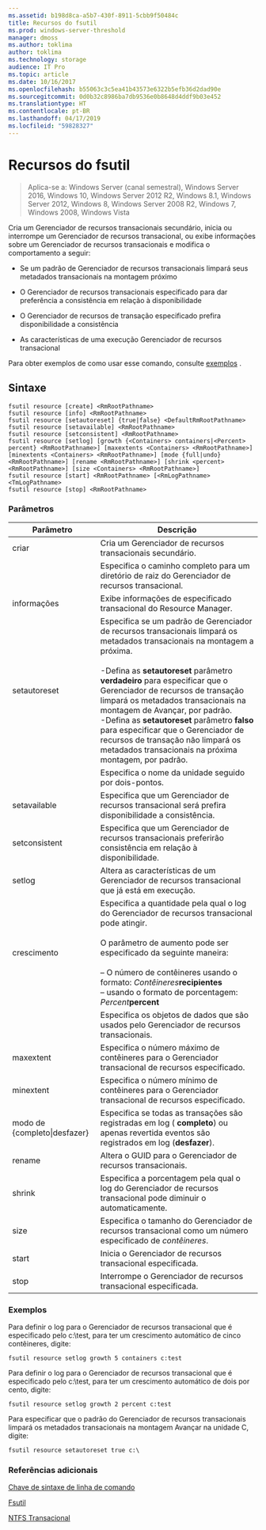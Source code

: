 ```yaml
---
ms.assetid: b198d8ca-a5b7-430f-8911-5cbb9f50484c
title: Recursos do fsutil
ms.prod: windows-server-threshold
manager: dmoss
ms.author: toklima
author: toklima
ms.technology: storage
audience: IT Pro
ms.topic: article
ms.date: 10/16/2017
ms.openlocfilehash: b55063c3c5ea41b43573e6322b5efb36d2dad90e
ms.sourcegitcommit: 0d0b32c8986ba7db9536e0b8648d4ddf9b03e452
ms.translationtype: HT
ms.contentlocale: pt-BR
ms.lasthandoff: 04/17/2019
ms.locfileid: "59828327"
---
```

# <a name="fsutil-resource"></a>Recursos do fsutil
>Aplica-se a: Windows Server (canal semestral), Windows Server 2016, Windows 10, Windows Server 2012 R2, Windows 8.1, Windows Server 2012, Windows 8, Windows Server 2008 R2, Windows 7, Windows 2008, Windows Vista

Cria um Gerenciador de recursos transacionais secundário, inicia ou interrompe um Gerenciador de recursos transacional, ou exibe informações sobre um Gerenciador de recursos transacionais e modifica o comportamento a seguir:

-   Se um padrão de Gerenciador de recursos transacionais limpará seus metadados transacionais na montagem próximo

-   O Gerenciador de recursos transacionais especificado para dar preferência a consistência em relação à disponibilidade

-   O Gerenciador de recursos de transação especificado prefira disponibilidade a consistência

-   As características de uma execução Gerenciador de recursos transacional

Para obter exemplos de como usar esse comando, consulte [exemplos](#BKMK_examples) .

## <a name="syntax"></a>Sintaxe

```
fsutil resource [create] <RmRootPathname>
fsutil resource [info] <RmRootPathname>
fsutil resource [setautoreset] {true|false} <DefaultRmRootPathname>
fsutil resource [setavailable] <RmRootPathname>
fsutil resource [setconsistent] <RmRootPathname>
fsutil resource [setlog] [growth {<Containers> containers|<Percent> percent} <RmRootPathname>] [maxextents <Containers> <RmRootPathname>] [minextents <Containers> <RmRootPathname>] [mode {full|undo} <RmRootPathname>] [rename <RmRootPathname>] [shrink <percent> <RmRootPathname>] [size <Containers> <RmRootPathname>]
fsutil resource [start] <RmRootPathname> [<RmLogPathname> <TmLogPathname>
fsutil resource [stop] <RmRootPathname>

```

### <a name="parameters"></a>Parâmetros

|Parâmetro|Descrição|
|-------------|---------------|
|criar|Cria um Gerenciador de recursos transacionais secundário.|
|<RmRootPathname>|Especifica o caminho completo para um diretório de raiz do Gerenciador de recursos transacional.|
|informações|Exibe informações de especificado transacional do Resource Manager.|
|setautoreset|Especifica se um padrão de Gerenciador de recursos transacionais limpará os metadados transacionais na montagem a próxima.<br /><br />-Defina as **setautoreset** parâmetro **verdadeiro** para especificar que o Gerenciador de recursos de transação limpará os metadados transacionais na montagem de Avançar, por padrão.<br />-Defina as **setautoreset** parâmetro **falso** para especificar que o Gerenciador de recursos de transação não limpará os metadados transacionais na próxima montagem, por padrão.|
|<DefaultRmRootPathname>|Especifica o nome da unidade seguido por dois-pontos.|
|setavailable|Especifica que um Gerenciador de recursos transacional será prefira disponibilidade a consistência.|
|setconsistent|Especifica que um Gerenciador de recursos transacionais preferirão consistência em relação à disponibilidade.|
|setlog|Altera as características de um Gerenciador de recursos transacional que já está em execução.|
|crescimento|Especifica a quantidade pela qual o log do Gerenciador de recursos transacional pode atingir.<br /><br />O parâmetro de aumento pode ser especificado da seguinte maneira:<br /><br />– O número de contêineres usando o formato: *Contêineres***recipientes**<br />–   usando o formato de porcentagem: *Percent***percent**|
|<containers>|Especifica os objetos de dados que são usados pelo Gerenciador de recursos transacionais.|
|maxextent|Especifica o número máximo de contêineres para o Gerenciador transacional de recursos especificado.|
|minextent|Especifica o número mínimo de contêineres para o Gerenciador transacional de recursos especificado.|
|modo de {completo&#124;desfazer}|Especifica se todas as transações são registradas em log ( **completo**) ou apenas revertida eventos são registrados em log (**desfazer**).|
|rename|Altera o GUID para o Gerenciador de recursos transacionais.|
|shrink|Especifica a porcentagem pela qual o log do Gerenciador de recursos transacional pode diminuir o automaticamente.|
|size|Especifica o tamanho do Gerenciador de recursos transacional como um número especificado de *contêineres*.|
|start|Inicia o Gerenciador de recursos transacional especificada.|
|stop|Interrompe o Gerenciador de recursos transacional especificada.|

### <a name="BKMK_examples"></a>Exemplos
Para definir o log para o Gerenciador de recursos transacional que é especificado pelo c:\test, para ter um crescimento automático de cinco contêineres, digite:

```
fsutil resource setlog growth 5 containers c:test
```

Para definir o log para o Gerenciador de recursos transacional que é especificado pelo c:\test, para ter um crescimento automático de dois por cento, digite:

```
fsutil resource setlog growth 2 percent c:test
```

Para especificar que o padrão do Gerenciador de recursos transacionais limpará os metadados transacionais na montagem Avançar na unidade C, digite:

```
fsutil resource setautoreset true c:\  
```

### <a name="additional-references"></a>Referências adicionais
[Chave de sintaxe de linha de comando](Command-Line-Syntax-Key.md)

[Fsutil](Fsutil.md)

[NTFS Transacional](https://go.microsoft.com/fwlink/?LinkID=165402)


